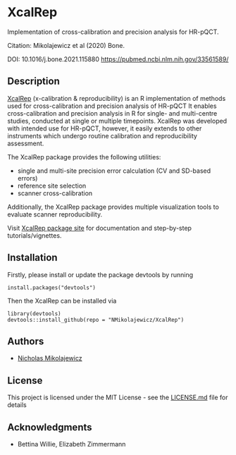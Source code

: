 # XcalRep

Implementation of cross-calibration and precision analysis for HR-pQCT. 

Citation: Mikolajewicz et al (2020) Bone. 

DOI: 10.1016/j.bone.2021.115880
https://pubmed.ncbi.nlm.nih.gov/33561589/ 

## Description

[XcalRep](https://nmikolajewicz.github.io/XcalRep/) (x-calibration & reproducibility) is an R implementation of methods used for cross-calibration and precision analysis of HR-pQCT It enables cross-calibration and precision analysis in R for single- and multi-centre studies, conducted at single or multiple timepoints. XcalRep was developed with intended use for HR-pQCT, however, it easily extends to other instruments which undergo routine calibration and reproducibility assessment. 

The XcalRep package provides the following utilities:
* single and multi-site precision error calculation (CV and SD-based errors)
* reference site selection
* scanner cross-calibration

Additionally, the XcalRep package provides multiple visualization tools to evaluate scanner reproducibility. 

Visit [XcalRep package site](https://nmikolajewicz.github.io/XcalRep/) for documentation and step-by-step tutorials/vignettes. 

## Installation

Firstly, please install or update the package devtools by running

```
install.packages("devtools")
```

Then the XcalRep can be installed via

```
library(devtools)
devtools::install_github(repo = "NMikolajewicz/XcalRep")
```
## Authors

* [Nicholas Mikolajewicz](https://scholar.google.ca/citations?user=LBWQMXsAAAAJ&hl=en&oi=ao)

## License

This project is licensed under the MIT License - see the [LICENSE.md](LICENSE.md) file for details

## Acknowledgments

* Bettina Willie, Elizabeth Zimmermann
